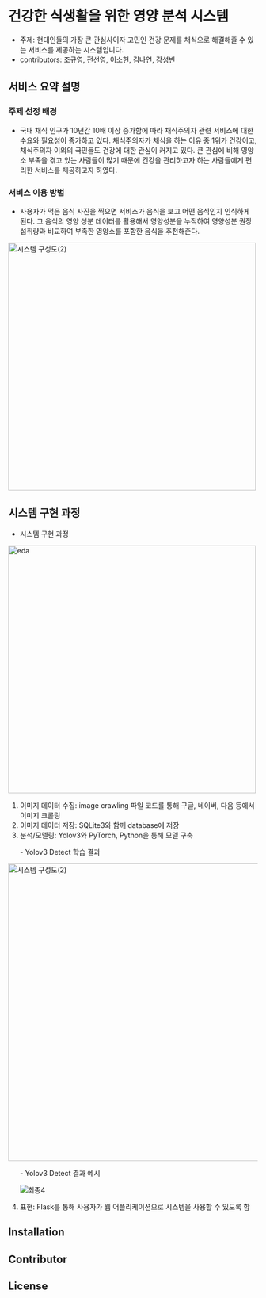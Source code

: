 # 건강한 식생활을 위한 영양 분석 시스템
- 주제: 현대인들의 가장 큰 관심사이자 고민인 건강 문제를 채식으로 해결해줄 수 있는 서비스를 제공하는 시스템입니다. 
- contributors: 조규영, 전선영, 이소현, 김나연, 강성빈


## 서비스 요약 설명
### 주제 선정 배경
- 국내 채식 인구가 10년간 10배 이상 증가함에 따라 채식주의자 관련 서비스에 대한 수요와 필요성이 증가하고 있다.  채식주의자가 채식을 하는 이유 중 1위가 건강이고, 채식주의자 이외의 국민들도 건강에 대한 관심이 커지고 있다. 큰 관심에 비해 영양소 부족을 겪고 있는 사람들이 많기 때문에 건강을 관리하고자 하는 사람들에게 편리한 서비스를 제공하고자 하였다. 

### 서비스 이용 방법
- 사용자가 먹은 음식 사진을 찍으면 서비스가 음식을 보고 어떤 음식인지 인식하게 된다. 그 음식의 영양 성분 데이터를 활용해서 영양성분을 누적하여 영양성분 권장 섭취량과 비교하여 부족한 영양소를 포함한  음식을 추천해준다. 
<img width="500" alt="시스템 구성도(2)" src="https://user-images.githubusercontent.com/49351511/91661773-f254f400-ea92-11ea-985f-756054092899.png">

## 시스템 구현 과정
- 시스템 구현 과정
<img width="500" alt="eda" src="https://user-images.githubusercontent.com/49351511/91689459-04797580-eb19-11ea-8431-ce389bf0fe5c.png">

1. 이미지 데이터 수집: image crawling 파일 코드를 통해 구글, 네이버, 다음 등에서 이미지 크롤링
2. 이미지 데이터 저장: SQLite3와 함께 database에 저장
3. 분석/모델링: Yolov3와 PyTorch, Python을 통해 모델 구축

&nbsp;&nbsp;&nbsp;&nbsp;&nbsp;&nbsp;- Yolov3 Detect 학습 결과

<img width="600" alt="시스템 구성도(2)" src="https://user-images.githubusercontent.com/49351511/91691866-3e4c7b00-eb1d-11ea-852a-fb45c1824c17.png">

  
&nbsp;&nbsp;&nbsp;&nbsp;&nbsp;&nbsp;- Yolov3 Detect 결과 예시

&nbsp;&nbsp;&nbsp;&nbsp;&nbsp;&nbsp;![최종4](https://user-images.githubusercontent.com/49351511/91690806-6dfa8380-eb1b-11ea-8f2c-db0622ad4d43.jpg)

4. 표현: Flask를 통해 사용자가 웹 어플리케이션으로 시스템을 사용할 수 있도록 함



## Installation

## Contributor

## License
